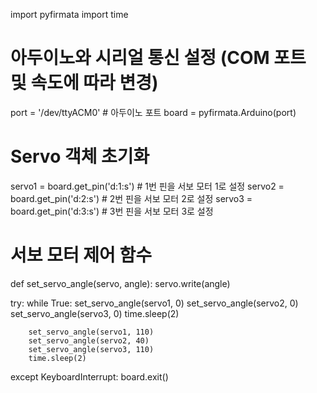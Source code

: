 import pyfirmata
import time

# 아두이노와 시리얼 통신 설정 (COM 포트 및 속도에 따라 변경)
port = '/dev/ttyACM0'  # 아두이노 포트
board = pyfirmata.Arduino(port)

# Servo 객체 초기화
servo1 = board.get_pin('d:1:s')  # 1번 핀을 서보 모터 1로 설정
servo2 = board.get_pin('d:2:s')  # 2번 핀을 서보 모터 2로 설정
servo3 = board.get_pin('d:3:s')  # 3번 핀을 서보 모터 3로 설정

# 서보 모터 제어 함수
def set_servo_angle(servo, angle):
    servo.write(angle)

try:
    while True:
        set_servo_angle(servo1, 0)
        set_servo_angle(servo2, 0)
        set_servo_angle(servo3, 0)
        time.sleep(2)

        set_servo_angle(servo1, 110)
        set_servo_angle(servo2, 40)
        set_servo_angle(servo3, 110)
        time.sleep(2)
except KeyboardInterrupt:
    board.exit()
